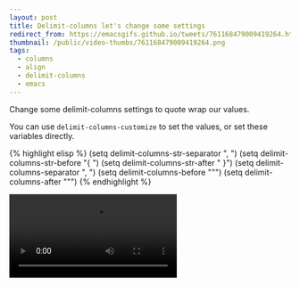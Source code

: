 ```yaml
---
layout: post
title: Delimit-columns let's change some settings
redirect_from: https://emacsgifs.github.io/tweets/761168479009419264.html
thumbnail: /public/video-thumbs/761168479009419264.png
tags:
  - columns
  - align
  - delimit-columns
  - emacs
---
```


Change some delimit-columns settings to quote wrap our values.

You can use `delimit-columns-customize` to set the values, or set these variables directly.

{% highlight elisp %}
(setq delimit-columns-str-separator ", ")
(setq delimit-columns-str-before "{ ")
(setq delimit-columns-str-after " }")
(setq delimit-columns-separator ", ")
(setq delimit-columns-before "\"")
(setq delimit-columns-after "\"")
{% endhighlight %}

<video controls autoplay loop>
  <source src="/public/videos/761168479009419264.mp4" type="video/mp4">
    Sorry your browser does not support the video tag, maybe time to upgrade?
</video>
